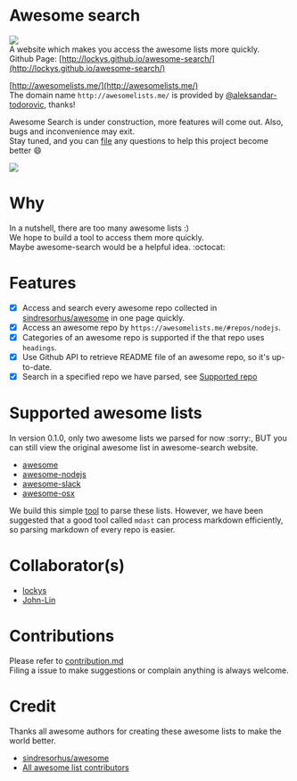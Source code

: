 Awesome search
==
![](https://img.shields.io/badge/version-0.1.0-green.svg)  
A website which makes you access the awesome lists more quickly.  
Github Page: [http://lockys.github.io/awesome-search/](http://lockys.github.io/awesome-search/)  

[http://awesomelists.me/](http://awesomelists.me/)  
The domain name `http://awesomelists.me/` is provided by [@aleksandar-todorovic](https://github.com/aleksandar-todorovic), thanks!

Awesome Search is under construction, more features will come out. Also, bugs and inconvenience may exit.  
Stay tuned, and you can [file](https://github.com/lockys/awesome-search/issues) any questions to help this project become better :smile:

![](/media/record.gif)

Why
==
In a nutshell, there are too many awesome lists :)  
We hope to build a tool to access them more quickly.  
Maybe awesome-search would be a helpful idea. :octocat:

Features
==
 - [x] Access and search every awesome repo collected in [sindresorhus/awesome](https://github.com/sindresorhus/awesome) in one page quickly.
 - [x] Access an awesome repo by `https://awesomelists.me/#repos/nodejs`.
 - [x] Categories of an awesome repo is supported if the that repo uses `headings`.
 - [x] Use Github API to retrieve README file of an awesome repo, so it's up-to-date.
 - [x] Search in a specified repo we have parsed, see [Supported repo](#supported-awesome-lists)

Supported awesome lists
==
In version 0.1.0, only two awesome lists we parsed for now :sorry:, BUT you can still view the original awesome list in awesome-search website.
- [awesome](https://github.com/sindresorhus/awesome)
- [awesome-nodejs](https://github.com/sindresorhus/awesome-nodejs)
- [awesome-slack](https://github.com/matiassingers/awesome-slack)
- [awesome-osx](https://github.com/iCHAIT/awesome-osx)

We build this simple [tool](https://github.com/lockys/awesome.json) to parse these lists. However, we have been suggested that a good tool called `mdast` can process markdown efficiently, so parsing markdown of every repo is easier.

Collaborator(s)
==
- [lockys](https://github.com/lockys)
- [John-Lin](https://github.com/John-Lin)

Contributions
==
Please refer to [contribution.md](contribution.md)    
Filing a issue to make suggestions or complain anything is always welcome.

Credit
==
Thanks all awesome authors for creating these awesome lists to make the world better.  
- [sindresorhus/awesome](https://github.com/sindresorhus/awesome)  
- [All awesome list contributors](https://github.com/sindresorhus/awesome/graphs/contributors)
